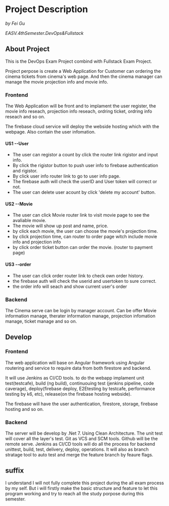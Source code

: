 # Project Description

*by Fei Gu*

*EASV.4thSemester.DevOps&Fullstack*

## About Project

This is the DevOps Exam Project combind with Fullstack Exam Project.

Project perpose is create a Web Application for Customer can ordering the cinema tickets from cinema's web page. And then the cinema manager can manage the movie projection info and movie info. 

### Frontend

The Web Application will be front and to implament the user register, the movie info reseach, projection info reseach, ordring ticket, ordring info reseach and so on. 

The firebase cloud service will deploy the webside hosting which with the webpage. Also contain the user infomation. 

#### US1 --User
- The user can registor a count by click the router link rigistor and input info. 
- By click the rigistor button to push user info to firebase authentication and rigistor. 
- By click user info router link to go to user info page. 
- The firebase auth will check the userID and User token will correct or not.
- The user can delete user acount by click 'delete my account' button.

#### US2 --Movie
- The user can click Movie router link to visit movie page to see the avaliable movie. 
- The movie will show up post and name, price. 
- by click each movie, the user can choose the movie's projection time. 
- by click projection time, can router to order page witch include movie info and projection info 
- by click order ticket button can order the movie. (router to payment page)

#### US3 --order
- The user can click order router link to check own order history.
- the firebase auth will check the userid and usertoken to sure correct.
- the order info will seach and show current user's order

### Backend

The Cinema serve can be login by manager account. Can be offer Movie information manage, therater information manage, projection infomation manage, ticket manage and so on. 

## Develop 

### Frontend

The web application will base on Angular framework using Angular routering and service to require data from both firestore and backend. 

It will use Jenkins as CI/CD tools. to do the webapp implament unit test(testcafe), build (ng build), continuouing test (jenkins pipeline, code caverage), deploy(firebase deploy, E2Etesting by testcafe, performance testing by k6, etc), release(on the firebase hosting webside).

The firebase will have the user authentication, firestore, storage, firebase hosting and so on. 

### Backend

The server will be develop by .Net 7. Using Clean Architecture. The unit test will cover all the layer's test. Git as VCS and SCM tools. Github will be the remote serve. Jenkins as CI/CD tools will do all the process for backend unittest, build, test, delivery, deploy, operations. It will also as branch stratage tool to auto test and merge the feature branch by feaure flags.

## suffix

I understand I will not fully complete this project during the all exam process by my self. But i will firstly make the basic structure and feature to let this program working and try to reach all the study porpose during this semester. 
